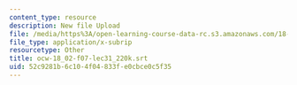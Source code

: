```yaml
---
content_type: resource
description: New file Upload
file: /media/https%3A/open-learning-course-data-rc.s3.amazonaws.com/18-02sc-multivariable-calculus-fall-2010/52c9281b6c104f04833fe0cbce0c5f35_ocw-18_02-f07-lec31_220k.srt
file_type: application/x-subrip
resourcetype: Other
title: ocw-18_02-f07-lec31_220k.srt
uid: 52c9281b-6c10-4f04-833f-e0cbce0c5f35
---
```

